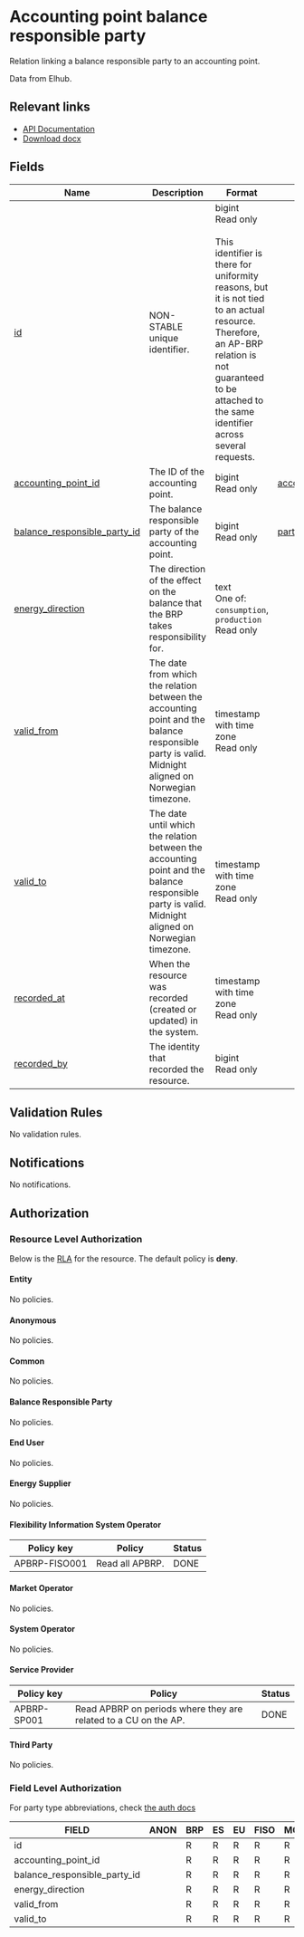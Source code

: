 # Accounting point balance responsible party

Relation linking a balance responsible party to an accounting point.

Data from Elhub.

## Relevant links

* [API Documentation](/api/v0/#/operations/list_accounting_point_balance_responsible_party)
* [Download docx](/docs/download/accounting_point_balance_responsible_party.docx)

## Fields

| Name                                                                                                                     | Description                                                                                                                                        | Format                                                                                                                                                                                                                                  | Reference                                           |
|--------------------------------------------------------------------------------------------------------------------------|----------------------------------------------------------------------------------------------------------------------------------------------------|-----------------------------------------------------------------------------------------------------------------------------------------------------------------------------------------------------------------------------------------|-----------------------------------------------------|
| <a name="field-id" href="#field-id">id</a>                                                                               | NON-STABLE unique identifier.                                                                                                                      | bigint<br/>Read only<br/><br/>This identifier is there for uniformity reasons, but it is not tied to an actual resource. Therefore, an AP-BRP relation is not guaranteed to be attached to the same identifier across several requests. |                                                     |
| <a name="field-accounting_point_id" href="#field-accounting_point_id">accounting_point_id</a>                            | The ID of the accounting point.                                                                                                                    | bigint<br/>Read only                                                                                                                                                                                                                    | [accounting_point.id](accounting_point.md#field-id) |
| <a name="field-balance_responsible_party_id" href="#field-balance_responsible_party_id">balance_responsible_party_id</a> | The balance responsible party of the accounting point.                                                                                             | bigint<br/>Read only                                                                                                                                                                                                                    | [party.id](party.md#field-id)                       |
| <a name="field-energy_direction" href="#field-energy_direction">energy_direction</a>                                     | The direction of the effect on the balance that the BRP takes responsibility for.                                                                  | text<br/>One of: `consumption`, `production`<br/>Read only                                                                                                                                                                              |                                                     |
| <a name="field-valid_from" href="#field-valid_from">valid_from</a>                                                       | The date from which the relation between the accounting point and the balance responsible party is valid. Midnight aligned on Norwegian timezone.  | timestamp with time zone<br/>Read only                                                                                                                                                                                                  |                                                     |
| <a name="field-valid_to" href="#field-valid_to">valid_to</a>                                                             | The date until which the relation between the accounting point and the balance responsible party is valid. Midnight aligned on Norwegian timezone. | timestamp with time zone<br/>Read only                                                                                                                                                                                                  |                                                     |
| <a name="field-recorded_at" href="#field-recorded_at">recorded_at</a>                                                    | When the resource was recorded (created or updated) in the system.                                                                                 | timestamp with time zone<br/>Read only                                                                                                                                                                                                  |                                                     |
| <a name="field-recorded_by" href="#field-recorded_by">recorded_by</a>                                                    | The identity that recorded the resource.                                                                                                           | bigint<br/>Read only                                                                                                                                                                                                                    |                                                     |

## Validation Rules

No validation rules.

## Notifications

No notifications.

## Authorization

### Resource Level Authorization

Below is the [RLA](../auth.md#resource-level-authorization-rla) for the
resource. The default policy is **deny**.

#### Entity

No policies.

#### Anonymous

No policies.

#### Common

No policies.

#### Balance Responsible Party

No policies.

#### End User

No policies.

#### Energy Supplier

No policies.

#### Flexibility Information System Operator

| Policy key     | Policy          | Status |
|----------------|-----------------|--------|
| APBRP-FISO001  | Read all APBRP. | DONE   |

#### Market Operator

No policies.

#### System Operator

No policies.

#### Service Provider

| Policy key  | Policy                                                          | Status |
|-------------|-----------------------------------------------------------------|--------|
| APBRP-SP001 | Read APBRP on periods where they are related to a CU on the AP. | DONE   |

#### Third Party

No policies.

### Field Level Authorization

For party type abbreviations, check [the auth docs](../auth.md#party)

| FIELD                        | ANON | BRP | ES | EU | FISO | MO | SO | SP | TP |
|------------------------------|------|-----|----|----|------|----|----|----|----|
| id                           |      | R   | R  | R  | R    | R  | R  | R  | R  |
| accounting_point_id          |      | R   | R  | R  | R    | R  | R  | R  | R  |
| balance_responsible_party_id |      | R   | R  | R  | R    | R  | R  | R  | R  |
| energy_direction             |      | R   | R  | R  | R    | R  | R  | R  | R  |
| valid_from                   |      | R   | R  | R  | R    | R  | R  | R  | R  |
| valid_to                     |      | R   | R  | R  | R    | R  | R  | R  | R  |
